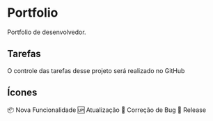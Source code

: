# Portfolio

Portfolio de desenvolvedor.
## Tarefas

O controle das tarefas desse projeto será realizado no GitHub
## Ícones

:package: Nova Funcionalidade
:up: Atualização
:bug: Correção de Bug
:checkered_flag: Release

